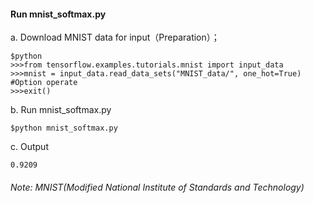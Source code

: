 #### Run mnist_softmax.py

  a. Download MNIST data for input（Preparation）；
  ```
  $python
  >>>from tensorflow.examples.tutorials.mnist import input_data
  >>>mnist = input_data.read_data_sets("MNIST_data/", one_hot=True) #Option operate
  >>>exit()
  ```
  b. Run mnist_softmax.py
  ```
  $python mnist_softmax.py
  ```
  c. Output
  ```
  0.9209
  ```
  ###### Note: MNIST(Modified National Institute of Standards and Technology)
